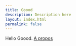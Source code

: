 ```yaml
---
title: Goood
description: Description here
layout: index.html
permalink: false
---
```


Hello Goood.
[A propos](/a-propos-de-good)
